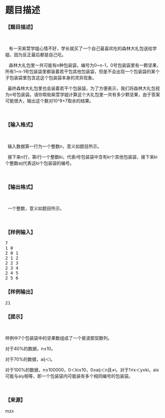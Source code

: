 # 题目描述


<h3>
【题目描述】
</h3>
<p>
<br/>
</p>
<p>
   有一天紫萱学姐心情不好，学长就买了一个自己最喜欢吃的森林大礼包送给学姐，因为反正最后都是自己吃。
</p>
<p>
   森林大礼包里一共可能有n种包装袋，编号为0~n-1，0号包装袋里有一颗坚果，所有1~n-1号包装袋里都装着若干包其他包装袋，但是不会出现一个包装袋的某个子包装袋里包含这这个包装袋本身的灵异现象。
</p>
<p>
  最终森林大礼包里也会装着若干个包装袋，为了方便表示，我们将森林大礼包视为n号包装袋。请你帮助紫萱学姐计算这个大礼包里一共有多少颗坚果，由于答案可能很大，输出这个数对10^9+7取余的结果。
</p>
<p>
<br/>
</p>
<h3>
【输入格式】
</h3>
<p>
<br/>
</p>
<p>
  输入数据第一行为一个整数n，意义如题目所示。
</p>
<p>
  接下来n行，第i行一个整数ki，代表i号包装袋中含有ki个其他包装袋，接下来ki个整数aij代表这ki个包装袋的编号。
</p>
<p>
<br/>
</p>
<h3>
【输出格式】
</h3>
<p>
<br/>
</p>
<p>
  一个整数，意义如题目所示。
</p>
<p>
<br/>
</p>
<h3>
【样例输入】
</h3>
<pre>7
1 0
2 0 1
2 1 2
2 2 3
2 3 4
2 4 5
2 5 6
</pre>
<h3>
【样例输出】
</h3>
<pre>21
</pre>
<h3>
【提示】
</h3>
<p>
<br/>
</p>
<p>
样例中7个包装袋中的坚果数组成了一个斐波那契数列。
</p>
<p>
对于40%的数据，n≤10。
</p>
<p>
对于70%的数据，aij＜i。
</p>
<p>
对于100%的数据，n≤100000，0＜ki≤10，0≤aij＜n且≠i，对于1≤x＜y≤ki，aix可能与aiy相等，即一个包装袋内可能装有多个相同编号的包装袋。
</p>
<p>
<br/>
</p>
<h3>
【来源】
</h3>
<p>
mzx
</p>

